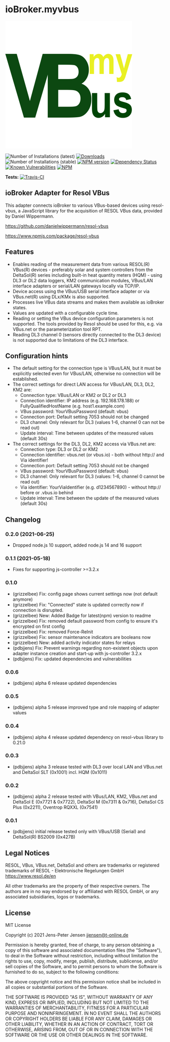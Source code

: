 # ioBroker.myvbus

![Logo](admin/myvbus.png)

![Number of Installations (latest)](http://iobroker.live/badges/myvbus-installed.svg)
[![Downloads](https://img.shields.io/npm/dm/iobroker.myvbus.svg)](https://www.npmjs.com/package/iobroker.myvbus)
![Number of Installations (stable)](http://iobroker.live/badges/myvbus-stable.svg)
[![NPM version](https://img.shields.io/npm/v/iobroker.myvbus.svg)](https://www.npmjs.com/package/iobroker.myvbus)
[![Dependency Status](https://img.shields.io/david/iobroker-community-adapters/iobroker.myvbus.svg)](https://david-dm.org/iobroker-community-adapters/iobroker.myvbus)
[![Known Vulnerabilities](https://snyk.io/test/github/iobroker-community-adapters/ioBroker.myvbus/badge.svg)](https://snyk.io/test/github/iobroker-community-adapters/ioBroker.myvbus)
[![NPM](https://nodei.co/npm/iobroker.myvbus.png?downloads=true)](https://nodei.co/npm/iobroker.myvbus/)

**Tests:** [![Travis-CI](http://img.shields.io/travis/iobroker-community-adapters/ioBroker.myvbus/master.svg)](https://travis-ci.org/iobroker-community-adapters/ioBroker.myvbus)
  
## ioBroker Adapter for Resol VBus

This adapter connects ioBroker to various VBus-based devices using resol-vbus, a JavaScript library for the acquisition of RESOL VBus data, provided by Daniel Wippermann.

<https://github.com/danielwippermann/resol-vbus>

<https://www.npmjs.com/package/resol-vbus>

## Features

* Enables reading of the measurement data from various RESOL(R) VBus(R) devices - preferably solar and system controllers from the DeltaSol(R) series including built-in heat quantity meters (HQM) - using DL3 or DL2 data loggers, KM2 communication modules, VBus/LAN interface adapters or serial/LAN gateways locally via TCP/IP.
* Device access using the VBus/USB serial interface adapter or via VBus.net(R) using DLx/KMx is also supported.
* Processes live VBus data streams and makes them available as ioBroker states.
* Values are updated with a configurable cycle time.
* Reading or setting the VBus device configuration parameters is not supported. The tools provided by Resol should be used for this, e.g. via VBus.net or the parameterization tool RPT.
* Reading DL3 channel 0 (sensors directly connected to the DL3 device) is not supported due to limitations of the DL3 interface.

## Configuration hints

* The default setting for the connection type is VBus/LAN, but it must be explicitly selected even for VBus/LAN, otherwise no connection will be established.
* The correct settings for direct LAN access for VBus/LAN, DL3, DL2, KM2 are:
  * Connection type: VBus/LAN or KM2 or DL2 or DL3
  * Connection identifier: IP address (e.g. 192.168.178.188) or FullyQualifiedHostName (e.g. host1.example.com)
  * VBus password: YourVBusPassword (default: vbus)
  * Connection port: Default setting 7053 should not be changed
  * DL3 channel: Only relevant for DL3 (values 1-6, channel 0 can not be read out)
  * Update interval: Time between updates of the measured values (default 30s)
* The correct settings for the DL3, DL2, KM2 access via VBus.net are:
  * Connection type: DL3 or DL2 or KM2
  * Connection identifier: vbus.net (or vbus.io) - both without http:// and Via identifier!
  * Connection port: Default setting 7053 should not be changed
  * VBus password: YourVBusPassword (default: vbus)
  * DL3 channel: Only relevant for DL3 (values: 1-6, channel 0 cannot be read out)
  * Via identifier: YourViaIdentifier (e.g. d1234567890) - without http:// before or .vbus.io behind
  * Update interval: Time between the update of the measured values (default 30s)

## Changelog
### 0.2.0 (2021-06-25)
* Dropped node.js 10 support, added node.js 14 and 16 support

### 0.1.1 (2021-05-18)
* Fixes for supporting js-controller >=3.2.x

### 0.1.0
* (grizzelbee) Fix: config page shows current settings now (not default anymore)
* (grizzelbee) Fix: "Connected" state is updated correctly now if connection is disrupted.
* (grizzelbee) New: Added Badge for latest(npm) version to readme
* (grizzelbee) Fix: removed default password from config to ensure it's encrypted on first config
* (grizzelbee) Fix: removed Force-ReInit
* (grizzelbee) Fix: sensor maintenance indicators are booleans now
* (grizzelbee) New: added activity indicator states for relays
* (pdbjjens) Fix: Prevent warnings regarding non-existent objects upon adapter instance creation and start-up with js-controller 3.2.x
* (pdbjjens) Fix: updated dependencies and vulnerabilities

### 0.0.6
* (pdbjjens) alpha 6 release updated dependencies

### 0.0.5
* (pdbjjens) alpha 5 release improved type and role mapping of adapter values

### 0.0.4
* (pdbjjens) alpha 4 release updated dependency on resol-vbus library to 0.21.0

### 0.0.3
* (pdbjjens) alpha 3 release tested with DL3 over local LAN and VBus.net and DeltaSol SLT (0x1001) incl. HQM (0x1011)

### 0.0.2
* (pdbjjens) alpha 2 release tested with VBus/LAN, KM2, VBus.net and DeltaSol E (0x7721 & 0x7722), DeltaSol M (0x7311 & 0x716), DeltaSol CS Plus (0x2211), Oventrop RQXXL (0x7541)

### 0.0.1

* (pdbjjens) initial release tested only with VBus/USB (Serial) and DeltaSol(R) BS2009 (0x427B)

## Legal Notices

RESOL, VBus, VBus.net, DeltaSol and others are trademarks or registered trademarks of RESOL - Elektronische Regelungen GmbH
<https://www.resol.de/en>

All other trademarks are the property of their respective owners.
The authors are in no way endorsed by or affiliated with RESOL GmbH, or any associated subsidiaries, logos or trademarks.

## License

MIT License

Copyright (c) 2021 Jens-Peter Jensen <jjensen@t-online.de>

Permission is hereby granted, free of charge, to any person obtaining a copy
of this software and associated documentation files (the "Software"), to deal
in the Software without restriction, including without limitation the rights
to use, copy, modify, merge, publish, distribute, sublicense, and/or sell
copies of the Software, and to permit persons to whom the Software is
furnished to do so, subject to the following conditions:

The above copyright notice and this permission notice shall be included in all
copies or substantial portions of the Software.

THE SOFTWARE IS PROVIDED "AS IS", WITHOUT WARRANTY OF ANY KIND, EXPRESS OR
IMPLIED, INCLUDING BUT NOT LIMITED TO THE WARRANTIES OF MERCHANTABILITY,
FITNESS FOR A PARTICULAR PURPOSE AND NONINFRINGEMENT. IN NO EVENT SHALL THE
AUTHORS OR COPYRIGHT HOLDERS BE LIABLE FOR ANY CLAIM, DAMAGES OR OTHER
LIABILITY, WHETHER IN AN ACTION OF CONTRACT, TORT OR OTHERWISE, ARISING FROM,
OUT OF OR IN CONNECTION WITH THE SOFTWARE OR THE USE OR OTHER DEALINGS IN THE
SOFTWARE.
